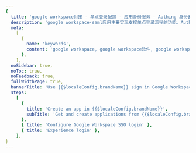 ```yaml
---
{
  title: 'google workspace对接 - 单点登录配置 - 应用身份服务 - Authing 身份云',
  description: 'google workspace-saml应用主要实现支撑单点登录流程的功能。Authing合作网络提供 google workspace对接，单点登录，SSO，实现应用的快捷登录、免密登录，提升员工办公体验、增强用户体验，增强企业数字化服务水平。',
  meta:
    [
      {
        name: 'keywords',
        content: 'google workspace, google workspace软件, google workspaceSaaS, SSO,应用身份服务,单点登录配置,Authing身份云',
      },
    ],
  noSidebar: true,
  noToc: true,
  noFeedback: true,
  fullWidthPage: true,
  bannerTitle: 'Use {{$localeConfig.brandName}} sign in Google Workspace',
  steps:
    [
      {
        title: 'Create an app in {{$localeConfig.brandName}}',
        subTitle: 'Get and create applications from {{$localeConfig.brandName}} application',
      },
      { title: 'Configure Google Workspace SSO login' },
      { title: 'Experience login' },
    ],
}
---
```


<IntegrationDetail backLink="/en/integration/"/>
